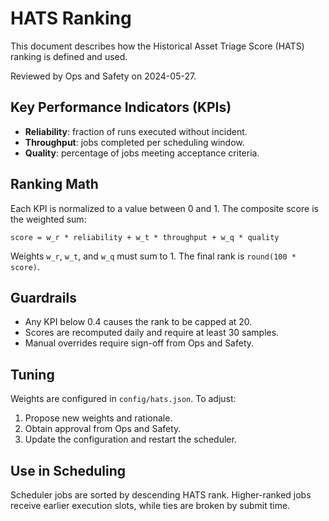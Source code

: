 # HATS Ranking

This document describes how the Historical Asset Triage Score (HATS) ranking is defined and used.

Reviewed by Ops and Safety on 2024-05-27.

## Key Performance Indicators (KPIs)
- **Reliability**: fraction of runs executed without incident.
- **Throughput**: jobs completed per scheduling window.
- **Quality**: percentage of jobs meeting acceptance criteria.

## Ranking Math
Each KPI is normalized to a value between 0 and 1. The composite score is the weighted sum:

```
score = w_r * reliability + w_t * throughput + w_q * quality
```

Weights `w_r`, `w_t`, and `w_q` must sum to 1. The final rank is `round(100 * score)`.

## Guardrails
- Any KPI below 0.4 causes the rank to be capped at 20.
- Scores are recomputed daily and require at least 30 samples.
- Manual overrides require sign-off from Ops and Safety.

## Tuning
Weights are configured in `config/hats.json`. To adjust:
1. Propose new weights and rationale.
2. Obtain approval from Ops and Safety.
3. Update the configuration and restart the scheduler.

## Use in Scheduling
Scheduler jobs are sorted by descending HATS rank. Higher-ranked jobs receive earlier execution slots, while ties are broken by submit time.

